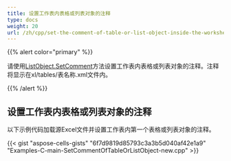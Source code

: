 ```yaml
---
title: 设置工作表内表格或列表对象的注释
type: docs
weight: 20
url: /zh/cpp/set-the-comment-of-table-or-list-object-inside-the-worksheet/
---
```


{{% alert color="primary" %}} 

请使用[ListObject.SetComment](https://reference.aspose.com/cells/cpp/aspose.cells.tables/listobject/setcomment/)方法设置工作表内表格或列表对象的注释。注释将显示在xl/tables/表名称.xml文件内。

{{% /alert %}} 
## **设置工作表内表格或列表对象的注释**
以下示例代码加载源Excel文件并设置工作表内第一个表格或列表对象的注释。



{{< gist "aspose-cells-gists" "6f7d9819d85793c3a3b5d040af42e1a9" "Examples-C-main-SetCommentOfTableOrListObject-new.cpp" >}}
